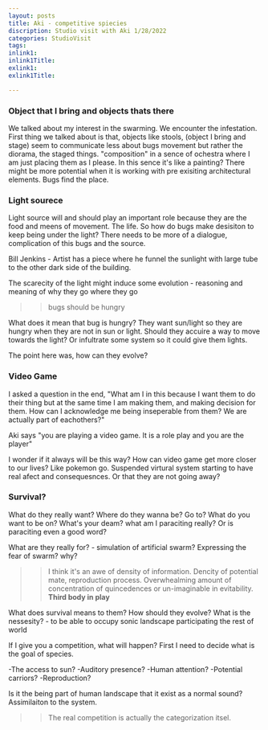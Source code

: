 ```yaml
---
layout: posts
title: Aki - competitive spiecies
discription: Studio visit with Aki 1/28/2022
categories: StudioVisit
tags: 
inlink1: 
inlink1Title: 
exlink1: 
exlink1Title: 

---
```



### Object that I bring and objects thats there

We talked about my interest in the swarming. We encounter the infestation. First thing we talked about is that, objects like stools, (object I bring and stage) seem to communicate less about bugs movement but rather the diorama, the staged things. "composition" in a sence of ochestra where I am just placing them as I please. In this sence it's like a painting?
There might be more potential when it is working with pre exisiting architectural elements. Bugs find the place. 


### Light sourece

Light source will and should play an important role because they are the food and meens of movement. The life.
So how do bugs make desisiton to keep being under the light? 
There needs to be more of a dialogue, complication of this bugs and the source. 

Bill Jenkins - Artist has a piece where he funnel the sunlight with large tube to the other dark side of the building.

The scarecity of the light might induce some evolution - reasoning and meaning of why they go where they go

>> bugs should be hungry

What does it mean that bug is hungry? They want sun/light so they are hungry when they are not in sun or light.
Should they accuire a way to move towards the light? Or infultrate some system so it could give them lights. 

The point here was, how can they evolve? 


### Video Game

I asked a question in the end, "What am I in this because I want them to do their thing but at the same time I am making them, and making decision for  them. How can I acknowledge me being inseperable from them? We are actually part of eachothers?" 

Aki says "you are playing a video game. It is a role play and you are the player"


I wonder if it always will be this way? How can video game get more closer to our lives? Like pokemon go.
Suspended virtural system starting to have real afect and consequesnces. Or that they are not going away? 




### Survival? 

What do they really want? Where do they wanna be? Go to? What do you want to be on?
What's your deam? what am I paraciting really? Or is paraciting even a good word?

What are they really for? - simulation of artificial swarm? 
Expressing the fear of swarm? why? 

>> I think it's an awe of density of information. Dencity of potential mate, reproduction process. Overwhealming amount of concentration of quincedences or un-imaginable in evitability. <b> Third body in play </b>

What does survival means to them? How should they evolve?
What is the nessesity?  - to be able to occupy sonic landscape participating the rest of world


If I give you a competition, what will happen? First I need to decide what is the goal of species. 

-The access to sun?
-Auditory presence?
-Human attention?
-Potential carriors? 
-Reproduction?

Is it the being part of human landscape that it exist as a normal sound? Assimilaiton to the system. 

>> The real competition is actually the categorization itsel.















